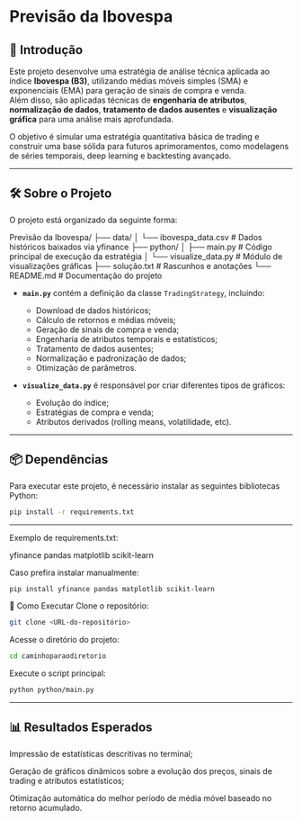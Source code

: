 # Previsão da Ibovespa

## 📖 Introdução

Este projeto desenvolve uma estratégia de análise técnica aplicada ao índice **Ibovespa (B3)**, utilizando médias móveis simples (SMA) e exponenciais (EMA) para geração de sinais de compra e venda.  
Além disso, são aplicadas técnicas de **engenharia de atributos**, **normalização de dados**, **tratamento de dados ausentes** e **visualização gráfica** para uma análise mais aprofundada.

O objetivo é simular uma estratégia quantitativa básica de trading e construir uma base sólida para futuros aprimoramentos, como modelagens de séries temporais, deep learning e backtesting avançado.

---

## 🛠 Sobre o Projeto

O projeto está organizado da seguinte forma:

Previsão da Ibovespa/
├── data/
│   └── ibovespa_data.csv         # Dados históricos baixados via yfinance
├── python/
│   ├── main.py                    # Código principal de execução da estratégia
│   └── visualize_data.py          # Módulo de visualizações gráficas
├── solução.txt                    # Rascunhos e anotações
└── README.md                      # Documentação do projeto


- **`main.py`** contém a definição da classe `TradingStrategy`, incluindo:
  - Download de dados históricos;
  - Cálculo de retornos e médias móveis;
  - Geração de sinais de compra e venda;
  - Engenharia de atributos temporais e estatísticos;
  - Tratamento de dados ausentes;
  - Normalização e padronização de dados;
  - Otimização de parâmetros.

- **`visualize_data.py`** é responsável por criar diferentes tipos de gráficos:
  - Evolução do índice;
  - Estratégias de compra e venda;
  - Atributos derivados (rolling means, volatilidade, etc).

---

## 📦 Dependências

Para executar este projeto, é necessário instalar as seguintes bibliotecas Python:

```bash
pip install -r requirements.txt
```
---

Exemplo de requirements.txt:

yfinance
pandas
matplotlib
scikit-learn

Caso prefira instalar manualmente:

```bash
pip install yfinance pandas matplotlib scikit-learn
```

🚀 Como Executar
Clone o repositório:

```bash
git clone <URL-do-repositório>
```

Acesse o diretório do projeto:
```bash
cd caminhoparaodiretorio
```

Execute o script principal:
```bash
python python/main.py
```
---
## 📊 Resultados Esperados
Impressão de estatísticas descritivas no terminal;

Geração de gráficos dinâmicos sobre a evolução dos preços, sinais de trading e atributos estatísticos;

Otimização automática do melhor período de média móvel baseado no retorno acumulado.